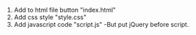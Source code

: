 1. Add to html file button "index.html"
2. Add css style "style.css"
3. Add javascript code "script.js"
  -But put jQuery before script.
